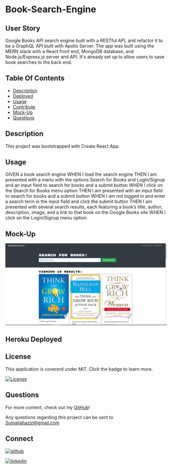 # Book-Search-Engine
## User Story
 Google Books API search engine built with a RESTful API, and refactor it to be a GraphQL API built with Apollo Server. The app was built using the MERN stack with a React front end, MongoDB database, and Node.js/Express.js server and API. It's already set up to allow users to save book searches to the back end.

## Table Of Contents

* [Description](#description)
* [Deployed](#deployed)
* [Usage](#usage)
* [Contribute](#contribute)
* [Mock-Up](#mock-up)
* [Questions](#questions)

## Description

This project was bootstrapped with Create React App.



## Usage

GIVEN a book search engine
WHEN I load the search engine
THEN I am presented with a menu with the options Search for Books and Login/Signup and an input field to search for books and a submit button
WHEN I click on the Search for Books menu option
THEN I am presented with an input field to search for books and a submit button
WHEN I am not logged in and enter a search term in the input field and click the submit button
THEN I am presented with several search results, each featuring a book’s title, author, description, image, and a link to that book on the Google Books site
WHEN I click on the Login/Signup menu option

## Mock-Up
![This is the homepage layout](./client/public/PICOFBOOKS.PNG)



## Heroku Deployed



## License
 This application is covererd under MIT. Click the badge to learn more. 

 [![License](https://img.shields.io/badge/License-MIT-yellow.svg)](https://opensource.org/licenses/MIT)



## Questions

For more content, check out my [GitHub](https://github.com/SAziz24)!

Any questions regarding this project can be sent to Sumailahaziz@gmail.com

## Connect

[<img src='https://cdn.jsdelivr.net/npm/simple-icons@3.0.1/icons/github.svg' alt='github' height='40'>](https://github.com/SAziz24) 

 [<img src='https://cdn.jsdelivr.net/npm/simple-icons@3.0.1/icons/linkedin.svg' alt='linkedin' height='40'>](https://www.linkedin.com/in/Sumailah-Aziz/) 



